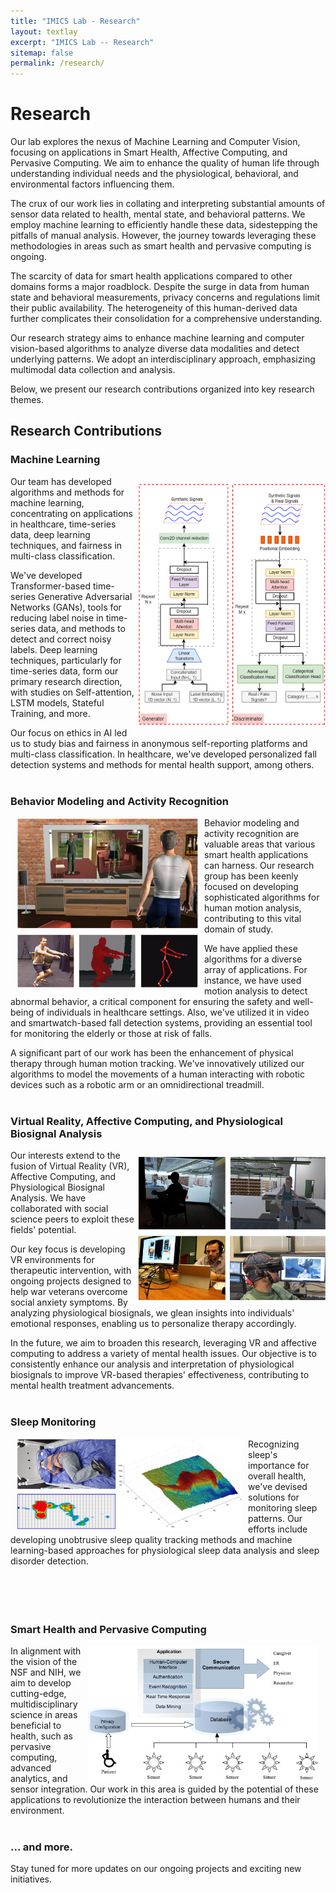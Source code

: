 ```yaml
---
title: "IMICS Lab - Research"
layout: textlay
excerpt: "IMICS Lab -- Research"
sitemap: false
permalink: /research/
---
```


# Research

Our lab explores the nexus of Machine Learning and Computer Vision, focusing on applications in Smart Health, Affective Computing, and Pervasive Computing. We aim to enhance the quality of human life through understanding individual needs and the physiological, behavioral, and environmental factors influencing them.

The crux of our work lies in collating and interpreting substantial amounts of sensor data related to health, mental state, and behavioral patterns. We employ machine learning to efficiently handle these data, sidestepping the pitfalls of manual analysis. However, the journey towards leveraging these methodologies in areas such as smart health and pervasive computing is ongoing.

The scarcity of data for smart health applications compared to other domains forms a major roadblock. Despite the surge in data from human state and behavioral measurements, privacy concerns and regulations limit their public availability. The heterogeneity of this human-derived data further complicates their consolidation for a comprehensive understanding.

Our research strategy aims to enhance machine learning and computer vision-based algorithms to analyze diverse data modalities and detect underlying patterns. We adopt an interdisciplinary approach, emphasizing multimodal data collection and analysis.

Below, we present our research contributions organized into key research themes.

## Research Contributions

### Machine Learning

<img src="/images/respic/biosgan.png" alt="" style="width: 300px; float: right; margin: 10px  0px" />
Our team has developed algorithms and methods for machine learning, concentrating on applications in healthcare, time-series data, deep learning techniques, and fairness in multi-class classification.

We've developed Transformer-based time-series Generative Adversarial Networks (GANs), tools for reducing label noise in time-series data, and methods to detect and correct noisy labels. Deep learning techniques, particularly for time-series data, form our primary research direction, with studies on Self-attention, LSTM models, Stateful Training, and more.

Our focus on ethics in AI led us to study bias and fairness in anonymous self-reporting platforms and multi-class classification. In healthcare, we've developed personalized fall detection systems and methods for mental health support, among others.
<br><br>

### Behavior Modeling and Activity Recognition

<img src="/images/respic/exercise_motion_tracking.png" alt="" style="width: 290px; float: left; margin: 0px  10px" />
Behavior modeling and activity recognition are valuable areas that various smart health applications can harness. Our research group has been keenly focused on developing sophisticated algorithms for human motion analysis, contributing to this vital domain of study.

We have applied these algorithms for a diverse array of applications. For instance, we have used motion analysis to detect abnormal behavior, a critical component for ensuring the safety and well-being of individuals in healthcare settings. Also, we've utilized it in video and smartwatch-based fall detection systems, providing an essential tool for monitoring the elderly or those at risk of falls.

A significant part of our work has been the enhancement of physical therapy through human motion tracking. We've innovatively utilized our algorithms to model the movements of a human interacting with robotic devices such as a robotic arm or an omnidirectional treadmill.
<br><br>

### Virtual Reality, Affective Computing, and Physiological Biosignal Analysis

<img src="/images/respic/emotion_recogntition.png" alt="" style="width: 300px; float: right; margin: 10px  0px" />

Our interests extend to the fusion of Virtual Reality (VR), Affective Computing, and Physiological Biosignal Analysis. We have collaborated with social science peers to exploit these fields' potential.

Our key focus is developing VR environments for therapeutic intervention, with ongoing projects designed to help war veterans overcome social anxiety symptoms. By analyzing physiological biosignals, we glean insights into individuals' emotional responses, enabling us to personalize therapy accordingly.

In the future, we aim to broaden this research, leveraging VR and affective computing to address a variety of mental health issues. Our objective is to consistently enhance our analysis and interpretation of physiological biosignals to improve VR-based therapies' effectiveness, contributing to mental health treatment advancements.
<br><br>

### Sleep Monitoring

<img src="/images/respic/sleep_monitoring.png" alt="" style="width: 360px; float: left; margin: 0px  10px" />
Recognizing sleep's importance for overall health, we've devised solutions for monitoring sleep patterns. Our efforts include developing unobtrusive sleep quality tracking methods and machine learning-based approaches for physiological sleep data analysis and sleep disorder detection.
<br><br><br><br><br>

### Smart Health and Pervasive Computing

<img src="/images/respic/pervasive_computing.jpg" alt="" style="width: 370px; float: right; margin: 0px  10px" />
In alignment with the vision of the NSF and NIH, we aim to develop cutting-edge, multidisciplinary science in areas beneficial to health, such as pervasive computing, advanced analytics, and sensor integration. Our work in this area is guided by the potential of these applications to revolutionize the interaction between humans and their environment.
<br><br>

### ... and more.
Stay tuned for more updates on our ongoing projects and exciting new initiatives.
<br><br><br><br>
